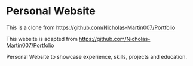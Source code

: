 # Personal Website
This is a clone from https://github.com/Nicholas-Martin007/Portfolio

This website is adapted from https://github.com/Nicholas-Martin007/Portfolio

Personal Website to showcase experience, skills, projects and education.